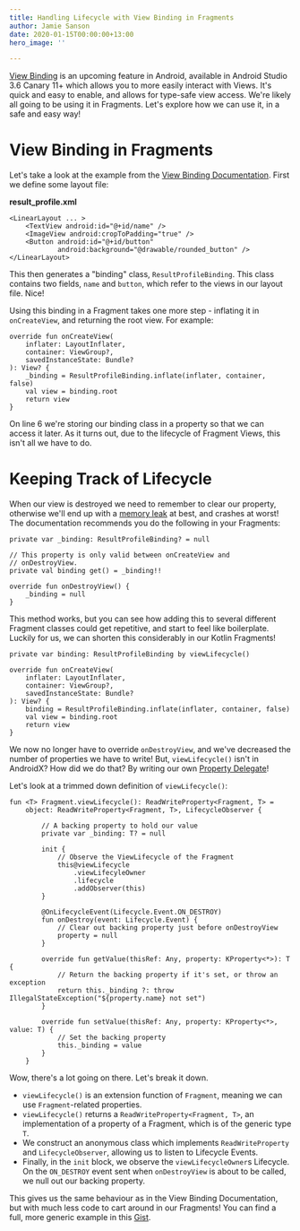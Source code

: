 ```yaml
---
title: Handling Lifecycle with View Binding in Fragments
author: Jamie Sanson
date: 2020-01-15T00:00:00+13:00
hero_image: ''

---
```

[View Binding](https://developer.android.com/topic/libraries/view-binding "View Binding Documentation") is an upcoming feature in Android, available in Android Studio 3.6 Canary 11+ which allows you to more easily interact with Views. It's quick and easy to enable, and allows for type-safe view access. We're likely all going to be using it in Fragments. Let's explore how we can use it, in a safe and easy way!

# View Binding in Fragments

Let's take a look at the example from the [View Binding Documentation](https://developer.android.com/topic/libraries/view-binding#usage). First we define some layout file:

**result_profile.xml**

    <LinearLayout ... >   
        <TextView android:id="@+id/name" />    
        <ImageView android:cropToPadding="true" />    
        <Button android:id="@+id/button"        
                android:background="@drawable/rounded_button" />
    </LinearLayout>

This then generates a "binding" class, `ResultProfileBinding`. This class contains two fields, `name` and `button`, which refer to the views in our layout file. Nice!

Using this binding in a Fragment takes one more step - inflating it in `onCreateView`, and returning the root view. For example:

    override fun onCreateView(
        inflater: LayoutInflater,
        container: ViewGroup?,
        savedInstanceState: Bundle?
    ): View? {
        _binding = ResultProfileBinding.inflate(inflater, container, false)
        val view = binding.root
        return view
    }

On line 6 we're storing our binding class in a property so that we can access it later. As it turns out, due to the lifecycle of Fragment Views, this isn't all we have to do. 

# Keeping Track of Lifecycle

When our view is destroyed we need to remember to clear our property, otherwise we'll end up with a [memory leak](https://en.wikipedia.org/wiki/Memory_leak) at best, and crashes at worst! The documentation recommends you do the following in your Fragments:

    private var _binding: ResultProfileBinding? = null
    
    // This property is only valid between onCreateView and
    // onDestroyView.
    private val binding get() = _binding!!
    
    override fun onDestroyView() {
        _binding = null
    }

This method works, but you can see how adding this to several different Fragment classes could get repetitive, and start to feel like boilerplate. Luckily for us, we can shorten this considerably in our Kotlin Fragments!

    private var binding: ResultProfileBinding by viewLifecycle()
    
    override fun onCreateView(
        inflater: LayoutInflater,
        container: ViewGroup?,
        savedInstanceState: Bundle?
    ): View? {
        binding = ResultProfileBinding.inflate(inflater, container, false)
        val view = binding.root
        return view
    }

We now no longer have to override `onDestroyView`, and we've decreased the number of properties we have to write! But, `viewLifecycle()` isn't in AndroidX? How did we do that? By writing our own [Property Delegate](https://jamie.sanson.dev/blog/handing-the-reins-to-kotlin-delegates-part-1-what-and-why/)!

Let's look at a trimmed down definition of `viewLifecycle()`:

    fun <T> Fragment.viewLifecycle(): ReadWriteProperty<Fragment, T> = 
        object: ReadWriteProperty<Fragment, T>, LifecycleObserver {
        
            // A backing property to hold our value
        	private var _binding: T? = null
    
            init {
                // Observe the ViewLifecycle of the Fragment
                this@viewLifecycle
                    .viewLifecyleOwner
                    .lifecycle
                    .addObserver(this)
            }
    
            @OnLifecycleEvent(Lifecycle.Event.ON_DESTROY)
            fun onDestroy(event: Lifecycle.Event) {
                // Clear out backing property just before onDestroyView
            	property = null
            }
    
            override fun getValue(thisRef: Any, property: KProperty<*>): T {
                // Return the backing property if it's set, or throw an exception
                return this._binding ?: throw IllegalStateException("${property.name} not set")
            }
    
            override fun setValue(thisRef: Any, property: KProperty<*>, value: T) {
                // Set the backing property
                this._binding = value
            }
        }

Wow, there's a lot going on there. Let's break it down.

* `viewLifecycle()` is an extension function of `Fragment`, meaning we can use `Fragment`-related properties.
* `viewLifecycle()` returns a `ReadWriteProperty<Fragment, T>`, an implementation of a property of a Fragment, which is of the generic type `T`.
* We construct an anonymous class which implements `ReadWriteProperty` and `LifecycleObserver`, allowing us to listen to Lifecycle Events.
* Finally, in the `init` block, we observe the `viewLifecycleOwner`s Lifecycle. On the `ON_DESTROY` event sent when `onDestroyView` is about to be called, we null out our backing property. 

This gives us the same behaviour as in the View Binding Documentation, but with much less code to cart around in our Fragments! You can find a full, more generic example in this [Gist](https://gist.github.com/jamiesanson/d1a3ed0910cd605e928572ce245bafc4).